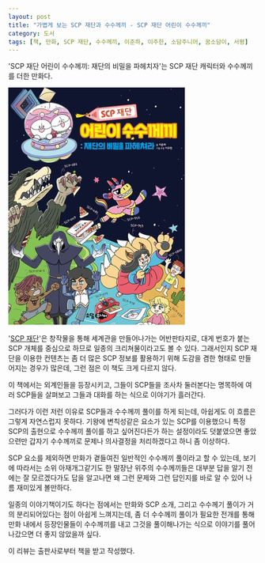 ```yaml
---
layout: post
title: "가볍게 보는 SCP 재단과 수수께끼 - SCP 재단 어린이 수수께끼"
category: 도서
tags: [책, 만화, SCP 재단, 수수께끼, 이준하, 이주한, 소담주니어, 꿈소담이, 서평]
---
```


'SCP 재단 어린이 수수께끼: 재단의 비밀을 파헤치자'는
SCP 재단 캐릭터와 수수께끼를 더한 만화다.

![표지](/images/scp-foundation-and-riddles-for-kids-comic-book-h480.jpg)

'[SCP 재단](http://scpko.wikidot.com/)'은 창작물을 통해 세계관을 만들어나가는 어반판타지로,
대게 번호가 붙는 SCP 개체를 중심으로 하므로 일종의 크리쳐물이라고도 볼 수 있다.
그래서인지 SCP 재단을 이용한 컨텐츠는 좀 더 많은 SCP 정보를 활용하기 위해
도감을 겸한 형태로 만들어지는 경우가 많은데,
그런 점은 이 책도 크게 다르지 않다.

이 책에서는 외계인들을 등장시키고,
그들이 SCP들을 조사차 둘러본다는 명목하에
여러 SCP들을 살펴보고 그들과 대화를 하는 식으로 이야기가 흘러간다.

그러다가 이런 저런 이유로 SCP들과 수수께끼 풀이를 하게 되는데,
아쉽게도 이 흐름은 그렇게 자연스럽지 못하다.
기왕에 변칙성같은 요소가 있는 SCP를 이용했으니
특정 SCP의 출현으로 수수께끼 풀이를 하고 싶어진다든가 하는 설정이라도 덧붙였으면 좋았으련만
갑자기 수수께끼로 문제나 의사결정을 처리하겠다고 하니 좀 이상하다.

SCP 요소를 제외하면 만화가 곁들여진 일반적인 수수께끼 풀이라고 할 수 있는데,
보기에 따라서는 소위 아재개그같기도 한 말장난 위주의 수수께끼들은
대부분 답을 알기 전에는 잘 모르겠다가도
답을 알고나면 왜 그런 문제와 그런 답인지를 바로 알 수 있어
나름 재미있게 볼만하다.

일종의 이야기책이기도 하다는 점에서는
만화와 SCP 소개, 그리고 수수께기 풀이가 거의 분리되어있다는 점이 아쉽게 느껴지는데,
좀 더 수수께끼 풀이가 필요한 전개를 통해
만화 내에서 등장인물들이 수수께끼를 내고 그것을 풀이해나가는 식으로
이야기를 풀어나갔으면 더 좋지 않았을까 싶다.



<div class="im im-info">
이 리뷰는 출판사로부터 책을 받고 작성했다.
</div>
